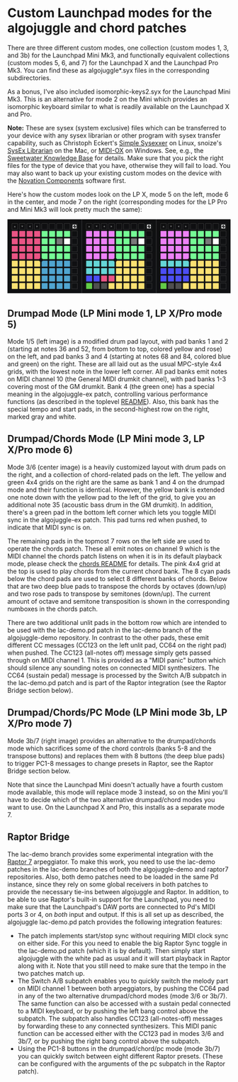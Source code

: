 # Custom Launchpad modes for the algojuggle and chord patches

There are three different custom modes, one collection (custom modes 1, 3, and 3b) for the Launchpad Mini Mk3, and functionally equivalent collections (custom modes 5, 6, and 7) for the Launchpad X and the Launchpad Pro Mk3. You can find these as algojuggle*.syx files in the corresponding subdirectories.

As a bonus, I've also included isomorphic-keys2.syx for the Launchpad Mini Mk3. This is an alternative for mode 2 on the Mini which provides an isomorphic keyboard similar to what is readily available on the Launchpad X and Pro.

**Note:**  These are sysex (system exclusive) files which can be transferred to your device with any sysex librarian or other program with sysex transfer capability, such as Christoph Eckert's [Simple Sysexxer](https://sourceforge.net/projects/sysexxer/) on Linux, snoize's [SysEx Librarian](https://www.snoize.com/SysExLibrarian/) on the Mac, or [MIDI-OX](http://www.midiox.com/) on Windows. See, e.g., the [Sweetwater Knowledge Base](https://www.sweetwater.com/sweetcare/articles/how-do-i-send-and-receive-sysex-on-pc-or-mac/) for details. Make sure that you pick the right files for the type of device that you have, otherwise they will fail to load. You may also want to back up your existing custom modes on the device with the [Novation Components](https://novationmusic.com/components) software first.

Here's how the custom modes look on the LP X, mode 5 on the left, mode 6 in the center, and mode 7 on the right (corresponding modes for the LP Pro and Mini Mk3 will look pretty much the same):

![lpx-algojuggle](lpx-algojuggle.png)

## Drumpad Mode (LP Mini mode 1, LP X/Pro mode 5)

Mode 1/5 (left image) is a modified drum pad layout, with pad banks 1 and 2 (starting at notes 36 and 52, from bottom to top, colored yellow and rose) on the left, and pad banks 3 and 4  (starting at notes 68 and 84, colored blue and green) on the right. These are all laid out as the usual MPC-style 4x4 grids, with the lowest note in the lower left corner. All pad banks emit notes on MIDI channel 10 (the General MIDI drumkit channel), with pad banks 1-3 covering most of the GM drumkit. Bank 4 (the green one) has a special meaning in the algojuggle-ex patch, controlling various performance functions (as described in the toplevel [README](../README.md)). Also, this bank has the special tempo and start pads, in the second-highest row on the right, marked gray and white.

## Drumpad/Chords Mode (LP Mini mode 3, LP X/Pro mode 6)

Mode 3/6 (center image) is a heavily customized layout with drum pads on the right, and a collection of chord-related pads on the left. The yellow and green 4x4 grids on the right are the same as bank 1 and 4 on the drumpad mode and their function is identical. However, the yellow bank is extended one note down with the yellow pad to the left of the grid, to give you an additional note 35 (acoustic bass drum in the GM drumkit). In addition, there's a green pad in the bottom left corner which lets you toggle MIDI sync in the algojuggle-ex patch. This pad turns red when pushed, to indicate that MIDI sync is on.

The remaining pads in the topmost 7 rows on the left side are used to operate the chords patch. These all emit notes on channel 9 which is the MIDI channel the chords patch listens on when it is in its default playback mode, please check the [chords README](../chords/README.md) for details. The pink 4x4 grid at the top is used to play chords from the current chord bank. The 8 cyan pads below the chord pads are used to select 8 different banks of chords. Below that are two deep blue pads to transpose the chords by octaves (down/up) and two rose pads to transpose by semitones (down/up). The current amount of octave and semitone transposition is shown in the corresponding numboxes in the chords patch.

There are two additional unlit pads in the bottom row which are intended to be used with the lac-demo.pd patch in the lac-demo branch of the algojuggle-demo repository. In contrast to the other pads, these emit different CC messages (CC123 on the left unlit pad, CC64 on the right pad) when pushed. The CC123 (all-notes off) message simply gets passed through on MIDI channel 1. This is provided as a "MIDI panic" button which should silence any sounding notes on connected MIDI synthesizers. The CC64 (sustain pedal) message is processed by the Switch A/B subpatch in the lac-demo.pd patch and is part of the Raptor integration (see the Raptor Bridge section below).

## Drumpad/Chords/PC Mode (LP Mini mode 3b, LP X/Pro mode 7)

Mode 3b/7 (right image) provides an alternative to the drumpad/chords mode which sacrifices some of the chord controls (banks 5-8 and the transpose buttons) and replaces them with 8 buttons (the deep blue pads) to trigger PC1-8 messages to change presets in Raptor, see the Raptor Bridge section below.

Note that since the Launchpad Mini doesn't actually have a fourth custom mode available, this mode will replace mode 3 instead, so on the Mini you'll have to decide which of the two alternative drumpad/chord modes you want to use. On the Launchpad X and Pro, this installs as a separate mode 7.

## Raptor Bridge

The lac-demo branch provides some experimental integration with the [Raptor 7](https://github.com/agraef/raptor7/tree/lac-demo) arpeggiator. To make this work, you need to use the lac-demo patches in the lac-demo branches of both the algojuggle-demo and raptor7 repositories. Also, both demo patches need to be loaded in the same Pd instance, since they rely on some global receivers in both patches to provide the necessary tie-ins between algojuggle and Raptor. In addition, to be able to use Raptor's built-in support for the Launchpad, you need to make sure that the Launchpad's DAW ports are connected to Pd's MIDI ports 3 or 4, on *both* input and output. If this is all set up as described, the algojuggle lac-demo.pd patch provides the following integration features:

- The patch implements start/stop sync without requiring MIDI clock sync on either side. For this you need to enable the big Raptor Sync toggle in the lac-demo.pd patch (which it is by default). Then simply start algojuggle with the white pad as usual and it will start playback in Raptor along with it. Note that you still need to make sure that the tempo in the two patches match up.
- The Switch A/B subpatch enables you to quickly switch the melody part on MIDI channel 1 between both arpeggiators, by pushing the CC64 pad in any of the two alternative drumpad/chord modes (mode 3/6 or 3b/7). The same function can also be accessed with a sustain pedal connected to a MIDI keyboard, or by pushing the left bang control above the subpatch. The subpatch also handles CC123 (all-notes-off) messages by forwarding these to any connected synthesizers. This MIDI panic function can be accessed either with the CC123 pad in modes 3/6 and 3b/7, or by pushing the right bang control above the subpatch.
- Using the PC1-8 buttons in the drumpad/chord/pc mode (mode 3b/7) you can quickly switch between eight different Raptor presets. (These can be configured with the arguments of the pc subpatch in the Raptor patch).
